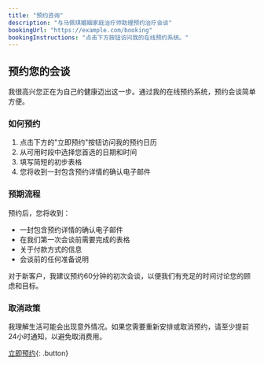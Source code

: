 ```yaml
---
title: "预约咨询"
description: "与马佩琪婚姻家庭治疗师助理预约治疗会谈"
bookingUrl: "https://example.com/booking"
bookingInstructions: "点击下方按钮访问我的在线预约系统。"
---
```


## 预约您的会谈

我很高兴您正在为自己的健康迈出这一步。通过我的在线预约系统，预约会谈简单方便。

### 如何预约

1. 点击下方的"立即预约"按钮访问我的预约日历
2. 从可用时段中选择您首选的日期和时间
3. 填写简短的初步表格
4. 您将收到一封包含预约详情的确认电子邮件

### 预期流程

预约后，您将收到：
- 一封包含预约详情的确认电子邮件
- 在我们第一次会谈前需要完成的表格
- 关于付款方式的信息
- 会谈前的任何准备说明

对于新客户，我建议预约60分钟的初次会谈，以便我们有充足的时间讨论您的顾虑和目标。

### 取消政策

我理解生活可能会出现意外情况。如果您需要重新安排或取消预约，请至少提前24小时通知，以避免取消费用。

[立即预约](https://example.com/booking){: .button}
